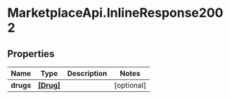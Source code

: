 # MarketplaceApi.InlineResponse2002

## Properties
Name | Type | Description | Notes
------------ | ------------- | ------------- | -------------
**drugs** | [**[Drug]**](Drug.md) |  | [optional] 


